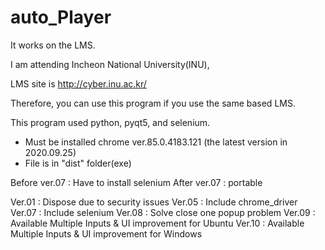 # auto_Player
 
It works on the LMS.

I am attending Incheon National University(INU), 

LMS site is http://cyber.inu.ac.kr/

Therefore, you can use this program if you use the same based LMS.

This program used python, pyqt5, and selenium.


* Must be installed chrome ver.85.0.4183.121 (the latest version in 2020.09.25)
* File is in "dist" folder(exe)

Before ver.07 : Have to install selenium
After ver.07 : portable

Ver.01 : Dispose due to security issues
Ver.05 : Include chrome_driver
Ver.07 : Include selenium
Ver.08 : Solve close one popup problem
Ver.09 : Available Multiple Inputs & UI improvement for Ubuntu
Ver.10 : Available Multiple Inputs & UI improvement for Windows
